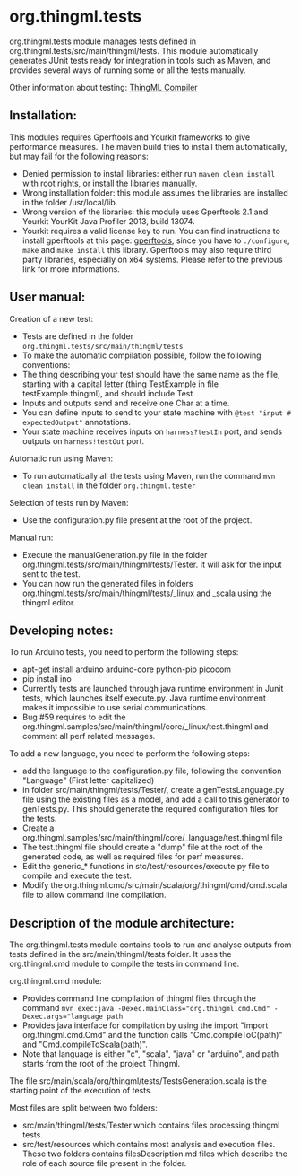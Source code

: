 org.thingml.tests
==================

org.thingml.tests module manages tests defined in org.thingml.tests/src/main/thingml/tests. 
This module automatically generates JUnit tests ready for integration in tools such as Maven, and provides several ways of running some or all the tests manually.

Other information about testing: [ThingML Compiler](https://github.com/SINTEF-9012/ThingML/blob/master/compilers/README.md#testing-the-compilers)

Installation:
-------------
This modules requires Gperftools and Yourkit frameworks to give performance measures. The maven build tries to install them automatically, but may fail for the following reasons:
  * Denied permission to install libraries: either run `maven clean install` with root rights, or install the libraries manually.
  * Wrong installation folder: this module assumes the libraries are installed in the folder /usr/local/lib. 
  * Wrong version of the libraries: this module uses Gperftools 2.1 and Yourkit YourKit Java Profiler 2013, build 13074.
  * Yourkit requires a valid license key to run. 
You can find instructions to install gperftools at this page: [gperftools](http://gperftools.googlecode.com/svn/trunk/INSTALL), since you have to `./configure`, `make` and `make install` this library.
Gperftools may also require third party libraries, especially on x64 systems. Please refer to the previous link for more informations.

User manual:
------------
Creation of a new test:
  * Tests are defined in the folder `org.thingml.tests/src/main/thingml/tests`
  * To make the automatic compilation possible, follow the following conventions:
  * The thing describing your test should have the same name as the file, starting with a capital letter (thing TestExample in file testExample.thingml), and should include Test
  * Inputs and outputs send and receive one Char at a time.
  * You can define inputs to send to your state machine with `@test "input # expectedOutput"` annotations.
  * Your state machine receives inputs on `harness?testIn` port, and sends outputs on `harness!testOut` port.
	
Automatic run using Maven:
  * To run automatically all the tests using Maven, run the command `mvn clean install` in the folder `org.thingml.tester`
	
Selection of tests run by Maven:
  * Use the configuration.py file present at the root of the project.

Manual run:
  * Execute the manualGeneration.py file in the folder org.thingml.tests/src/main/thingml/tests/Tester. It will ask for the input sent to the test.
  * You can now run the generated files in folders org.thingml.tests/src/main/thingml/tests/_linux and _scala using the thingml editor.
	
Developing notes:
-----------------
To run Arduino tests, you need to perform the following steps:
  * apt-get install arduino arduino-core python-pip picocom
  * pip install ino
  * Currently tests are launched through java runtime environment in Junit tests, which launches itself execute.py.
    Java runtime environment makes it impossible to use serial communications.
  * Bug #59 requires to edit the org.thingml.samples/src/main/thingml/core/_linux/test.thingml and comment all perf related messages.
  
To add a new language, you need to perform the following steps:
  * add the language to the configuration.py file, following the convention "Language" (First letter capitalized)
  * in folder src/main/thingml/tests/Tester/, create a genTestsLanguage.py file using the existing files as a model, and add a call to this generator to genTests.py.
	This should generate the required configuration files for the tests.
  * Create a org.thingml.samples/src/main/thingml/core/_language/test.thingml file
  * The test.thingml file should create a "dump" file at the root of the generated code, as well as required files for perf measures.
  * Edit the generic_* functions in stc/test/resources/execute.py file to compile and execute the test.
  * Modify the org.thingml.cmd/src/main/scala/org/thingml/cmd/cmd.scala file to allow command line compilation.

Description of the module architecture:
---------------------------------------
The org.thingml.tests module contains tools to run and analyse outputs from tests defined in the src/main/thingml/tests folder.
It uses the org.thingml.cmd module to compile the tests in command line.

org.thingml.cmd module: 
  * Provides command line compilation of thingml files through the command `mvn exec:java -Dexec.mainClass="org.thingml.cmd.Cmd" -Dexec.args="language path`
  * Provides java interface for compilation by using the import "import org.thingml.cmd.Cmd" and the function calls "Cmd.compileToC(path)" and "Cmd.compileToScala(path)".
  * Note that language is either "c", "scala", "java" or "arduino", and path starts from the root of the project Thingml.

The file src/main/scala/org/thingml/tests/TestsGeneration.scala is the starting point of the execution of tests.
	
Most files are split between two folders: 
  * src/main/thingml/tests/Tester which contains files processing thingml tests.
  * src/test/resources which contains most analysis and execution files.
These two folders contains filesDescription.md files which describe the role of each source file present in the folder.
